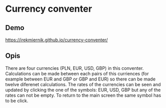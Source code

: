 ﻿# Currency conventer
 ## Demo
 https://irekmiernik.github.io/currency-conventer/
 ## Opis
 There are four currencies (PLN, EUR, USD, GBP) in this conventer.
 Calculations can be made between each pairs of this curriences (for example between EUR and GBP or GBP and EUR) so there can be made twelve diferenet calculations.
 The rates of the currencies can be seen and updated by clicking the one of the symbols: EUR, USD, GBP but any of the rates can not be empty.
 To return to the main screen the same symbol has to be click.
